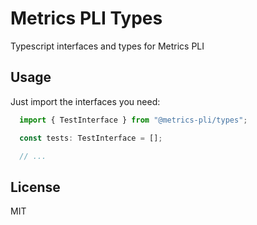 # Metrics PLI Types

Typescript interfaces and types for Metrics PLI

## Usage

Just import the interfaces you need:

```typescript
  import { TestInterface } from "@metrics-pli/types";

  const tests: TestInterface = [];

  // ...
```

## License

MIT
